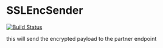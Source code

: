 # SSLEncSender

[![Build Status](https://github.com/suryakantaacharya/SSLEncSender/workflows/Maven%20Build/badge.svg)](https://github.com/suryakantaacharya/SSLEncSender/actions)

this will send the encrypted payload to the partner endpoint 


